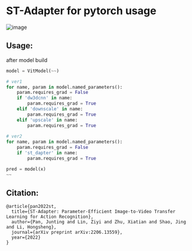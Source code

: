 # ST-Adapter for pytorch usage
![image](https://user-images.githubusercontent.com/58262251/226808005-4b6b1339-3a90-4a12-91c8-481b556cea09.png)


## Usage:
after model build
```python
model = VitModel(~~)

# ver1
for name, param in model.named_parameters():
    param.requires_grad = False
    if 'dw3dcnn' in name:
        param.requires_grad = True
    elif 'downscale' in name:
        param.requires_grad = True
    elif 'upscale' in name:
        param.requires_grad = True
        
# ver2
for name, param in model.named_parameters():
    param.requires_grad = False
    if 'st_dapter' in name:
        param.requires_grad = True

pred = model(x)
~~

```


## Citation:
```
@article{pan2022st,
  title={ST-Adapter: Parameter-Efficient Image-to-Video Transfer Learning for Action Recognition},
  author={Pan, Junting and Lin, Ziyi and Zhu, Xiatian and Shao, Jing and Li, Hongsheng},
  journal={arXiv preprint arXiv:2206.13559},
  year={2022}
}
```
